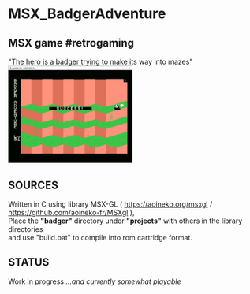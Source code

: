 # MSX_BadgerAdventure

## MSX game #retrogaming
"The hero is a badger trying to make its way into mazes"<br>
<img width="50%" src="https://github.com/UillaumeG/MSX_BadgerAdventure/blob/main/Badger_lvl01_screenshot_2025jun.png" />

## SOURCES
Written in C using library MSX-GL ( https://aoineko.org/msxgl / https://github.com/aoineko-fr/MSXgl ),<br>
Place the **"badger"** directory under **"projects"** with others in the library directories<br>
and use "build.bat" to compile into rom cartridge format.

## STATUS
Work in progress *...and currently somewhat playable*
